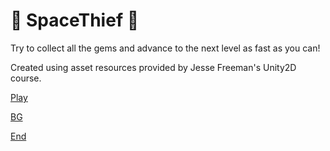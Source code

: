 # 🚀 SpaceThief 🚀
Try to collect all the gems and advance to the next level as fast as you can!

Created using asset resources provided by Jesse Freeman's Unity2D course.

[Play](https://elgizabbasov.itch.io/spacethief)

[BG](https://user-images.githubusercontent.com/72108920/145756288-d46caefe-0aa1-42a1-82eb-0b25094838e3.jpg)

[End](https://user-images.githubusercontent.com/72108920/145756301-58901b81-284a-4197-a22c-81560d17e96f.png)

